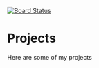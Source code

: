 [![Board Status](https://dev.azure.com/AzuanyMila/c535fbb7-5015-4d0d-872d-8c383cd77a50/9d8b4d26-1350-4f30-9169-6601940a3c50/_apis/work/boardbadge/dd59c832-28f8-4541-9160-ed7ec38cc101)](https://dev.azure.com/AzuanyMila/c535fbb7-5015-4d0d-872d-8c383cd77a50/_boards/board/t/9d8b4d26-1350-4f30-9169-6601940a3c50/Microsoft.RequirementCategory)
# Projects

Here are some of my projects
